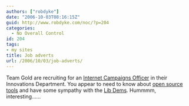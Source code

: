 ```yaml
---
authors: ["robdyke"]
date: "2006-10-03T08:16:15Z"
guid: http://www.robdyke.com/noc/?p=204
categories:
  - No Overall Control
id: 204
tags:
- my sites
title: Job adverts
url: /2006/10/03/job-adverts/
---
```

Team Gold are recruiting for an [Internet Campaigns Officer](http://www.libdems.org.uk/jobs.html) in their Innovations Department. You appear to need to know about [open source tools](http://wikwi.robdyke.com "The RD.C wik wik wah....") and have some sympathy with the [Lib Dems](http://stmp.robdyke.com "Sarah Teather Is My MP"). Hummmm, interesting......